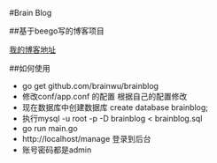 #Brain Blog

##基于beego写的博客项目

[我的博客地址](http://www.brainwu.com)

##如何使用
* go get github.com/brainwu/brainblog
* 修改conf/app.conf 的配置 根据自己的配置修改
* 现在数据库中创建数据库 create database brainblog;
* 执行mysql -u root -p -D brainblog < brainblog.sql
* go run main.go
* http://localhost/manage 登录到后台
* 账号密码都是admin
